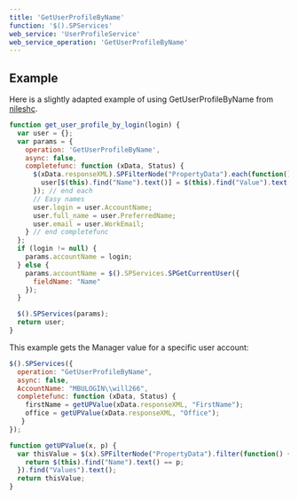 ```yaml
---
title: 'GetUserProfileByName'
function: '$().SPServices'
web_service: 'UserProfileService'
web_service_operation: 'GetUserProfileByName'
---
```


## Example

Here is a slightly adapted example of using GetUserProfileByName from [nileshc](http://www.codeplex.com/site/users/view/nileshc).

```javascript
function get_user_profile_by_login(login) {
  var user = {};
  var params = {
    operation: 'GetUserProfileByName',
    async: false,
    completefunc: function (xData, Status) {
      $(xData.responseXML).SPFilterNode("PropertyData").each(function() {
        user[$(this).find("Name").text()] = $(this).find("Value").text();
      }); // end each
      // Easy names
      user.login = user.AccountName;
      user.full_name = user.PreferredName;
      user.email = user.WorkEmail;
    } // end completefunc
  };
  if (login != null) {
    params.accountName = login;
  } else {
    params.accountName = $().SPServices.SPGetCurrentUser({
      fieldName: "Name"
    });
  }

  $().SPServices(params);
  return user;
}
```

This example gets the Manager value for a specific user account:

```javascript
$().SPServices({
  operation: "GetUserProfileByName",
  async: false,
  AccountName: "MBULOGIN\\will266",
  completefunc: function (xData, Status) {
    firstName = getUPValue(xData.responseXML, "FirstName");
    office = getUPValue(xData.responseXML, "Office");
   }
});

function getUPValue(x, p) {
  var thisValue = $(x).SPFilterNode("PropertyData").filter(function() {
    return $(this).find("Name").text() == p;
  }).find("Values").text();
  return thisValue;
}
```
